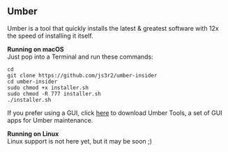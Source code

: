 ## Umber

Umber is a tool that quickly installs the latest & greatest software with 12x the speed of installing it itself.

**Running on macOS**<br>
Just pop into a Terminal and run these commands:
```
cd 
git clone https://github.com/js3r2/umber-insider
cd umber-insider
sudo chmod +x installer.sh
sudo chmod -R 777 installer.sh
./installer.sh
```

If you prefer using a GUI, click [here](https://github.com/js3r2/umber-insider/raw/main/UmberTools.zip) to download Umber Tools, a set of GUI apps for Umber maintenance.

**Running on Linux**<br>
Linux support is not here yet, but it may be soon ;)

